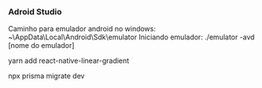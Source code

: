 ### Adroid Studio
Caminho para emulador android no windows:
~\AppData\Local\Android\Sdk\emulator
Iniciando emulador:
./emulator -avd [nome do emulador]


yarn add react-native-linear-gradient



npx prisma migrate dev